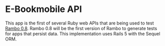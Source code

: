 # E-Bookmobile API

This app is the first of several Ruby web APIs that are being used to test [Rambo 0.8](https://github.com/danascheider/rambo). Rambo 0.8 will be the first version of Rambo to generate tests for apps that persist data. This implementation uses Rails 5 with the Sequel ORM.